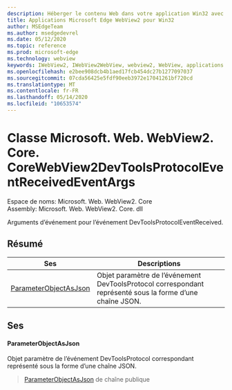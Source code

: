 ```yaml
---
description: Héberger le contenu Web dans votre application Win32 avec le contrôle Microsoft Edge WebView2
title: Applications Microsoft Edge WebView2 pour Win32
author: MSEdgeTeam
ms.author: msedgedevrel
ms.date: 05/12/2020
ms.topic: reference
ms.prod: microsoft-edge
ms.technology: webview
keywords: IWebView2, IWebView2WebView, webview2, WebView, applications Win32, Win32, Edge, ICoreWebView2, ICoreWebView2Controller, contrôle de navigateur, html Edge
ms.openlocfilehash: e2bee908dcb4b1aed17fcb454dc27b1277097037
ms.sourcegitcommit: 07cda56425e5fdf90eeb3972e17041261bf720cd
ms.translationtype: MT
ms.contentlocale: fr-FR
ms.lasthandoff: 05/14/2020
ms.locfileid: "10653574"
---
```

# Classe Microsoft. Web. WebView2. Core. CoreWebView2DevToolsProtocolEventReceivedEventArgs 

Espace de noms: Microsoft. Web. WebView2. Core \
Assembly: Microsoft. Web. WebView2. Core. dll

Arguments d’événement pour l’événement DevToolsProtocolEventReceived.

## Résumé

 Ses                        | Descriptions
--------------------------------|---------------------------------------------
[ParameterObjectAsJson](#parameterobjectasjson) | Objet paramètre de l’événement DevToolsProtocol correspondant représenté sous la forme d’une chaîne JSON.

## Ses

#### ParameterObjectAsJson 

Objet paramètre de l’événement DevToolsProtocol correspondant représenté sous la forme d’une chaîne JSON.

> [ParameterObjectAsJson](#parameterobjectasjson) de chaîne publique


